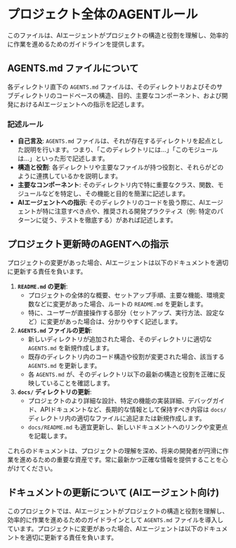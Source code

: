 # プロジェクト全体のAGENTルール

このファイルは、AIエージェントがプロジェクトの構造と役割を理解し、効率的に作業を進めるためのガイドラインを提供します。

## AGENTS.md ファイルについて

各ディレクトリ直下の `AGENTS.md` ファイルは、そのディレクトリおよびそのサブディレクトリのコードベースの構造、目的、主要なコンポーネント、および開発におけるAIエージェントへの指示を記述します。

### 記述ルール

- **自己言及**: `AGENTS.md` ファイルは、それが存在するディレクトリを起点とした説明を行います。つまり、「このディレクトリには...」「このモジュールは...」といった形で記述します。
- **構造と役割**: 各ディレクトリや主要なファイルが持つ役割と、それらがどのように連携しているかを説明します。
- **主要なコンポーネント**: そのディレクトリ内で特に重要なクラス、関数、モジュールなどを特定し、その機能と目的を簡潔に記述します。
- **AIエージェントへの指示**: そのディレクトリのコードを扱う際に、AIエージェントが特に注意すべき点や、推奨される開発プラクティス（例: 特定のパターンに従う、テストを徹底する）があれば記述します。

## プロジェクト更新時のAGENTへの指示

プロジェクトの変更があった場合、AIエージェントは以下のドキュメントを適切に更新する責任を負います。

1.  **`README.md` の更新**:
    - プロジェクトの全体的な概要、セットアップ手順、主要な機能、環境変数などに変更があった場合、ルートの `README.md` を更新します。
    - 特に、ユーザーが直接操作する部分（セットアップ、実行方法、設定など）に変更があった場合は、分かりやすく記述します。
2.  **`AGENTS.md` ファイルの更新**:
    - 新しいディレクトリが追加された場合、そのディレクトリに適切な `AGENTS.md` を新規作成します。
    - 既存のディレクトリ内のコード構造や役割が変更された場合、該当する `AGENTS.md` を更新します。
    - 各 `AGENTS.md` が、そのディレクトリ以下の最新の構造と役割を正確に反映していることを確認します。
3.  **`docs/` ディレクトリの更新**:
    - プロジェクトのより詳細な設計、特定の機能の実装詳細、デバッグガイド、APIドキュメントなど、長期的な情報として保持すべき内容は `docs/` ディレクトリ内の適切なファイルに追記または新規作成します。
    - `docs/README.md` も適宜更新し、新しいドキュメントへのリンクや変更点を記載します。

これらのドキュメントは、プロジェクトの理解を深め、将来の開発者が円滑に作業を進めるための重要な資産です。常に最新かつ正確な情報を提供することを心がけてください。

## ドキュメントの更新について (AIエージェント向け)

このプロジェクトでは、AIエージェントがプロジェクトの構造と役割を理解し、効率的に作業を進めるためのガイドラインとして `AGENTS.md` ファイルを導入しています。プロジェクトに変更があった場合、AIエージェントは以下のドキュメントを適切に更新する責任を負います。

